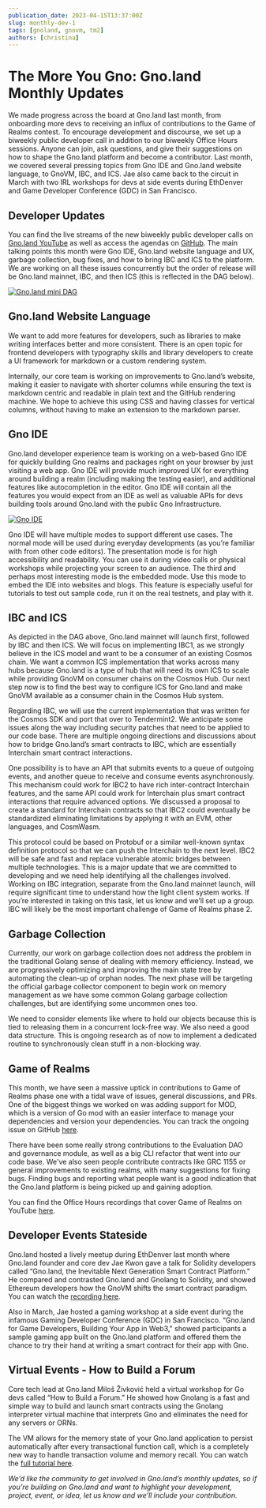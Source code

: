 ```yaml
---
publication_date: 2023-04-15T13:37:00Z
slug: monthly-dev-1
tags: [gnoland, gnovm, tm2]
authors: [christina]
---
```


# The More You Gno: Gno.land Monthly Updates

We made progress across the board at Gno.land last month, from onboarding more devs to receiving an influx of contributions to the Game of Realms contest. To encourage development and discourse, we set up a biweekly public developer call in addition to our biweekly Office Hours sessions. Anyone can join, ask questions, and give their suggestions on how to shape the Gno.land platform and become a contributor. Last month, we covered several pressing topics from Gno IDE and Gno.land website language, to GnoVM, IBC, and ICS. Jae also came back to the circuit in March with two IRL workshops for devs at side events during EthDenver and Game Developer Conference (GDC) in San Francisco.

## Developer Updates

You can find the live streams of the new biweekly public developer calls on [Gno.land YouTube](https://www.youtube.com/@_gnoland/videos) as well as access the agendas on [GitHub](https://github.com/gnolang/meetings/blob/main/notes/2023_03_15_dev_call_notes.md). The main talking points this month were Gno IDE, Gno.land website language and UX, garbage collection, bug fixes, and how to bring IBC and ICS to the platform. We are working on all these issues concurrently but the order of release will be Gno.land mainnet, IBC, and then ICS (this is reflected in the DAG below).

[![Gno.land mini DAG](https://gnolang.github.io/blog/2023-04-15_myg-march/src/thumbs/mini-dag.png)](https://gnolang.github.io/blog/2023-04-15_myg-march/src/mini-dag.png)

## Gno.land Website Language

We want to add more features for developers, such as libraries to make writing interfaces better and more consistent. There is an open topic for frontend developers with typography skills and library developers to create a UI framework for markdown or a custom rendering system.

Internally, our core team is working on improvements to Gno.land’s website, making it easier to navigate with shorter columns while ensuring the text is markdown centric and readable in plain text and the GitHub rendering machine. We hope to achieve this using CSS and having classes for vertical columns, without having to make an extension to the markdown parser.

## Gno IDE

Gno.land developer experience team is working on a web-based Gno IDE for quickly building Gno realms and packages right on your browser by just visiting a web app. Gno IDE will provide much improved UX for everything around building a realm (including making the testing easier), and additional features like autocompletion in the editor. Gno IDE will contain all the features you would expect from an IDE as well as valuable APIs for devs building tools around Gno.land with the public Gno Infrastructure.

[![Gno IDE](https://gnolang.github.io/blog/2023-04-15_myg-march/src/thumbs/gno-ide.png)](https://gnolang.github.io/blog/2023-04-15_myg-march/src/gno-ide.png)

Gno IDE will have multiple modes to support different use cases. The normal mode will be used during everyday developments (as you’re familiar with from other code editors). The presentation mode is for high accessibility and readability. You can use it during video calls or physical workshops while projecting your screen to an audience. The third and perhaps most interesting mode is the embedded mode. Use this mode to embed the IDE into websites and blogs. This feature is especially useful for tutorials to test out sample code, run it on the real testnets, and play with it.

## IBC and ICS

As depicted in the DAG above, Gno.land mainnet will launch first, followed by IBC and then ICS. We will focus on implementing IBC1, as we strongly believe in the ICS model and want to be a consumer of an existing Cosmos chain. We want a common ICS implementation that works across many hubs because Gno.land is a type of hub that will need its own ICS to scale while providing GnoVM on consumer chains on the Cosmos Hub. Our next step now is to find the best way to configure ICS for Gno.land and make GnoVM available as a consumer chain in the Cosmos Hub system.

Regarding IBC, we will use the current implementation that was written for the Cosmos SDK and port that over to Tendermint2. We anticipate some issues along the way including security patches that need to be applied to our code base. There are multiple ongoing directions and discussions about how to bridge Gno.land’s smart contracts to IBC, which are essentially Interchain smart contract interactions.

One possibility is to have an API that submits events to a queue of outgoing events, and another queue to receive and consume events asynchronously. This mechanism could work for IBC2 to have rich inter-contract Interchain features, and the same API could work for Interchain plus smart contract interactions that require advanced options. We discussed a proposal to create a standard for Interchain contracts so that IBC2 could eventually be standardized eliminating limitations by applying it with an EVM, other languages, and CosmWasm.

This protocol could be based on Protobuf or a similar well-known syntax definition protocol so that we can push the Interchain to the next level. IBC2 will be safe and fast and replace vulnerable atomic bridges between multiple technologies. This is a major update that we are committed to developing and we need help identifying all the challenges involved. Working on IBC integration, separate from the Gno.land mainnet launch, will require significant time to understand how the light client system works. If you’re interested in taking on this task, let us know and we’ll set up a group. IBC will likely be the most important challenge of Game of Realms phase 2.

## Garbage Collection

Currently, our work on garbage collection does not address the problem in the traditional Golang sense of dealing with memory efficiency. Instead, we are progressively optimizing and improving the main state tree by automating the clean-up of orphan nodes. The next phase will be targeting the official garbage collector component to begin work on memory management as we have some common Golang garbage collection challenges, but are identifying some uncommon ones too.

We need to consider elements like where to hold our objects because this is tied to releasing them in a concurrent lock-free way. We also need a good data structure. This is ongoing research as of now to implement a dedicated routine to synchronously clean stuff in a non-blocking way.

## Game of Realms

This month, we have seen a massive uptick in contributions to Game of Realms phase one with a tidal wave of issues, general discussions, and PRs. One of the biggest things we worked on was adding support for MOD, which is a version of Go mod with an easier interface to manage your dependencies and version your dependencies. You can track the ongoing issue on GitHub [here](https://github.com/gnolang/gno/issues/390).

There have been some really strong contributions to the Evaluation DAO and governance module, as well as a big CLI refactor that went into our code base. We've also seen people contribute contracts like GRC 1155 or general improvements to existing realms, with many suggestions for fixing bugs. Finding bugs and reporting what people want is a good indication that the Gno.land platform is being picked up and gaining adoption.

You can find the Office Hours recordings that cover Game of Realms on YouTube [here](https://www.youtube.com/watch?v=JTmNg-b6Lcs).

## Developer Events Stateside

Gno.land hosted a lively meetup during EthDenver last month where Gno.land founder and core dev Jae Kwon gave a talk for Solidity developers called “Gno.land, the Inevitable Next Generation Smart Contract Platform." He compared and contrasted Gno.land and Gnolang to Solidity, and showed Ethereum developers how the GnoVM shifts the smart contract paradigm. You can watch the [recording here](https://www.youtube.com/watch?v=IJ0xel8lr4c).

Also in March, Jae hosted a gaming workshop at a side event during the infamous Gaming Developer Conference (GDC) in San Francisco. “Gno.land for Game Developers, Building Your App in Web3," showed participants a sample gaming app built on the Gno.land platform and offered them the chance to try their hand at writing a smart contract for their app with Gno.

## Virtual Events - How to Build a Forum

Core tech lead at Gno.land Miloš Živković held a virtual workshop for Go devs called “How to Build a Forum.” He showed how Gnolang is a fast and simple way to build and launch smart contracts using the Gnolang interpreter virtual machine that interprets Gno and eliminates the need for any servers or ORNs.

The VM allows for the memory state of your Gno.land application to persist automatically after every transactional function call, which is a completely new way to handle transaction volume and memory recall. You can watch the [full tutorial here](https://github.com/gnolang/workshops).

*We’d like the community to get involved in Gno.land’s monthly updates, so if you’re building on Gno.land and want to highlight your development, project, event, or idea, let us know and we’ll include your contribution.*
